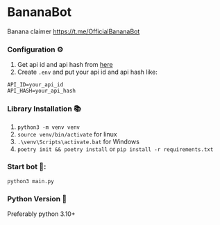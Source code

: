 # BananaBot
Banana claimer https://t.me/OfficialBananaBot

### Configuration ⚙️
1. Get api id and api hash from [here](https://my.telegram.org/auth "here")
2. Create `.env` and put your api id and api hash like:
```
API_ID=your_api_id
API_HASH=your_api_hash
```

### Library Installation 📚
1. `python3 -m venv venv`
2. `source venv/bin/activate` for linux
3. `.\venv\Scripts\activate.bat` for Windows
4. `poetry init && poetry install` or `pip install -r requirements.txt`

### Start bot 🤖:
`python3 main.py`

### Python Version 🐍
Preferably python 3.10+
